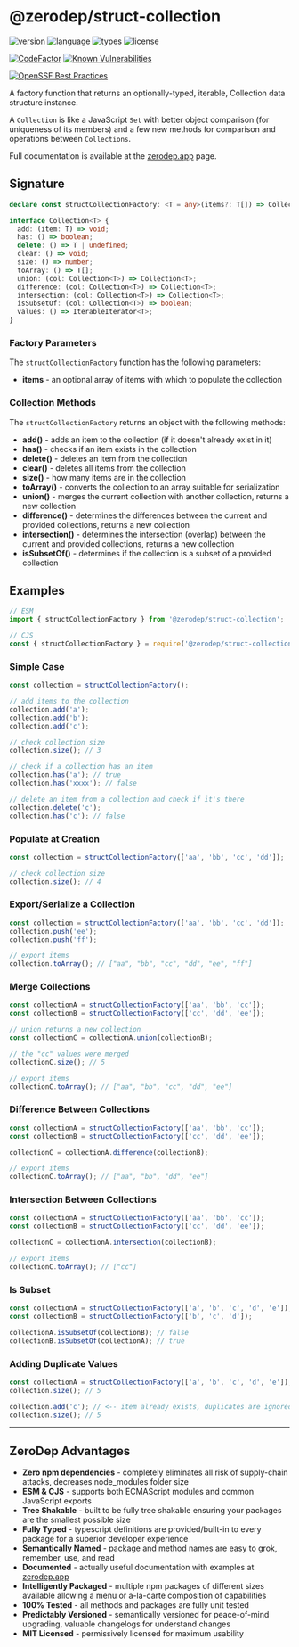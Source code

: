 # @zerodep/struct-collection

[![version](https://img.shields.io/npm/v/@zerodep/struct-collection?style=flat-square&color=blue)](https://www.npmjs.com/package/@zerodep/struct-collection)
![language](https://img.shields.io/badge/typescript-100%25-blue?style=flat-square)
![types](https://img.shields.io/badge/types-included-blue?style=flat-square)
![license](https://img.shields.io/github/license/cdepage/zerodep?color=blue&style=flat-square)

[![CodeFactor](https://www.codefactor.io/repository/github/cdepage/zerodep/badge)](https://www.codefactor.io/repository/github/cdepage/zerodep)
[![Known Vulnerabilities](https://snyk.io/test/github/cdepage/zerodep/badge.svg)](https://snyk.io/test/github/cdepage/zerodep)

[![OpenSSF Best Practices](https://www.bestpractices.dev/projects/9225/badge)](https://www.bestpractices.dev/projects/9225)

A factory function that returns an optionally-typed, iterable, Collection data structure instance.

A `Collection` is like a JavaScript `Set` with better object comparison (for uniqueness of its members) and a few new methods for comparison and operations between `Collections`.

Full documentation is available at the [zerodep.app](http://zerodep.app/#/struct/collection) page.

## Signature

```typescript
declare const structCollectionFactory: <T = any>(items?: T[]) => Collection<T>;

interface Collection<T> {
  add: (item: T) => void;
  has: () => boolean;
  delete: () => T | undefined;
  clear: () => void;
  size: () => number;
  toArray: () => T[];
  union: (col: Collection<T>) => Collection<T>;
  difference: (col: Collection<T>) => Collection<T>;
  intersection: (col: Collection<T>) => Collection<T>;
  isSubsetOf: (col: Collection<T>) => boolean;
  values: () => IterableIterator<T>;
}
```

### Factory Parameters

The `structCollectionFactory` function has the following parameters:

- **items** - an optional array of items with which to populate the collection

### Collection Methods

The `structCollectionFactory` returns an object with the following methods:

- **add()** - adds an item to the collection (if it doesn't already exist in it)
- **has()** - checks if an item exists in the collection
- **delete()** - deletes an item from the collection
- **clear()** - deletes all items from the collection
- **size()** - how many items are in the collection
- **toArray()** - converts the collection to an array suitable for serialization
- **union()** - merges the current collection with another collection, returns a new collection
- **difference()** - determines the differences between the current and provided collections, returns a new collection
- **intersection()** - determines the intersection (overlap) between the current and provided collections, returns a new collection
- **isSubsetOf()** - determines if the collection is a subset of a provided collection

## Examples

```javascript
// ESM
import { structCollectionFactory } from '@zerodep/struct-collection';

// CJS
const { structCollectionFactory } = require('@zerodep/struct-collection');
```

### Simple Case

```javascript
const collection = structCollectionFactory();

// add items to the collection
collection.add('a');
collection.add('b');
collection.add('c');

// check collection size
collection.size(); // 3

// check if a collection has an item
collection.has('a'); // true
collection.has('xxxx'); // false

// delete an item from a collection and check if it's there
collection.delete('c');
collection.has('c'); // false
```

### Populate at Creation

```javascript
const collection = structCollectionFactory(['aa', 'bb', 'cc', 'dd']);

// check collection size
collection.size(); // 4
```

### Export/Serialize a Collection

```javascript
const collection = structCollectionFactory(['aa', 'bb', 'cc', 'dd']);
collection.push('ee');
collection.push('ff');

// export items
collection.toArray(); // ["aa", "bb", "cc", "dd", "ee", "ff"]
```

### Merge Collections

```javascript
const collectionA = structCollectionFactory(['aa', 'bb', 'cc']);
const collectionB = structCollectionFactory(['cc', 'dd', 'ee']);

// union returns a new collection
const collectionC = collectionA.union(collectionB);

// the "cc" values were merged
collectionC.size(); // 5

// export items
collectionC.toArray(); // ["aa", "bb", "cc", "dd", "ee"]
```

### Difference Between Collections

```javascript
const collectionA = structCollectionFactory(['aa', 'bb', 'cc']);
const collectionB = structCollectionFactory(['cc', 'dd', 'ee']);

collectionC = collectionA.difference(collectionB);

// export items
collectionC.toArray(); // ["aa", "bb", "dd", "ee"]
```

### Intersection Between Collections

```javascript
const collectionA = structCollectionFactory(['aa', 'bb', 'cc']);
const collectionB = structCollectionFactory(['cc', 'dd', 'ee']);

collectionC = collectionA.intersection(collectionB);

// export items
collectionC.toArray(); // ["cc"]
```

### Is Subset

```javascript
const collectionA = structCollectionFactory(['a', 'b', 'c', 'd', 'e']);
const collectionB = structCollectionFactory(['b', 'c', 'd']);

collectionA.isSubsetOf(collectionB); // false
collectionB.isSubsetOf(collectionA); // true
```

### Adding Duplicate Values

```javascript
const collectionA = structCollectionFactory(['a', 'b', 'c', 'd', 'e']);
collection.size(); // 5

collection.add('c'); // <-- item already exists, duplicates are ignored
collection.size(); // 5
```

---

## ZeroDep Advantages

- **Zero npm dependencies** - completely eliminates all risk of supply-chain attacks, decreases node_modules folder size
- **ESM & CJS** - supports both ECMAScript modules and common JavaScript exports
- **Tree Shakable** - built to be fully tree shakable ensuring your packages are the smallest possible size
- **Fully Typed** - typescript definitions are provided/built-in to every package for a superior developer experience
- **Semantically Named** - package and method names are easy to grok, remember, use, and read
- **Documented** - actually useful documentation with examples at [zerodep.app](https://zerodep.app)
- **Intelligently Packaged** - multiple npm packages of different sizes available allowing a menu or a-la-carte composition of capabilities
- **100% Tested** - all methods and packages are fully unit tested
- **Predictably Versioned** - semantically versioned for peace-of-mind upgrading, valuable changelogs for understand changes
- **MIT Licensed** - permissively licensed for maximum usability
